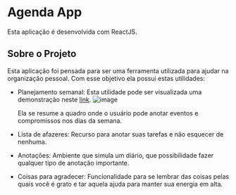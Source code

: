 # Agenda App

Esta aplicação é desenvolvida com ReactJS.

## Sobre o Projeto
Esta aplicação foi pensada para ser uma ferramenta utilizada para ajudar na organização pessoal. 
Com esse objetivo ela possui estas utilidades:
* Planejamento semanal:
  Esta utilidade pode ser visualizada uma demonstração neste [link](https://weekly-planner-phi.vercel.app/).
  ![image](https://github.com/baldezg/weekly-planner/assets/119074412/2d25462e-8b4a-4136-b7c2-35a6de0812bd)

  Ela se resume a quadro onde o usuário pode anotar eventos e compromissos nos dias da semana.
* Lista de afazeres:
  Recurso para anotar suas tarefas e não esquecer de nenhuma.
* Anotações:
  Ambiente que simula um diário, que possibilidade fazer qualquer tipo de anotação importante.
* Coisas para agradecer:
  Funcionalidade para se lembrar das coisas pelas quais você é grato e tar aquela ajuda para manter sua energia em alta.

